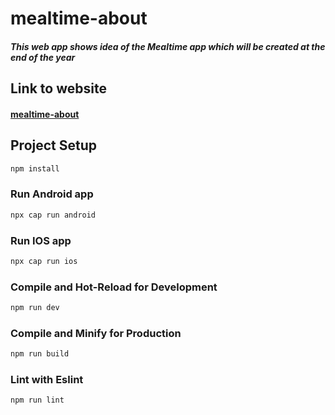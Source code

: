 # mealtime-about

##### This web app shows idea of the Mealtime app which will be created at the end of the year

## Link to website

#### [mealtime-about](https://mealtime-about.netlify.app/)

## Project Setup

```sh
npm install
```

### Run Android app

```sh
npx cap run android
```
### Run IOS app

```sh
npx cap run ios
```

### Compile and Hot-Reload for Development

```sh
npm run dev
```

### Compile and Minify for Production

```sh
npm run build
```

### Lint with Eslint

```sh
npm run lint
```
